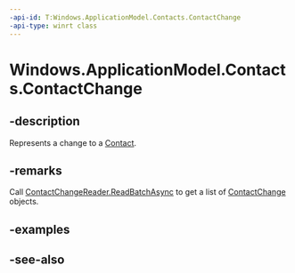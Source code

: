 ```yaml
---
-api-id: T:Windows.ApplicationModel.Contacts.ContactChange
-api-type: winrt class
---
```


<!-- Class syntax.
public class ContactChange : Windows.ApplicationModel.Contacts.IContactChange
-->

# Windows.ApplicationModel.Contacts.ContactChange

## -description
Represents a change to a [Contact](contact.md).

## -remarks
Call [ContactChangeReader.ReadBatchAsync](contactchangereader_readbatchasync.md) to get a list of [ContactChange](contactchange.md) objects.

## -examples

## -see-also

